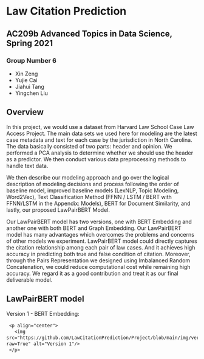 # Law Citation Prediction

## AC209b Advanced Topics in Data Science, Spring 2021

### Group Number 6

* Xin Zeng
* Yujie Cai
* Jiahui Tang
* Yingchen Liu

## Overview

In this project, we would use a dataset from Harvard Law School Case Law Access Project. The main data sets we used here for modeling are the latest case metadata and text for each case by the jurisdiction in North Carolina. The data basically consisted of two parts: header and opinion. We performed a PCA analysis to determine whether we should use the header as a predictor. We then conduct various data preprocessing methods to handle text data.

We then describe our modeling approach and go over the logical description of modeling decisions and process following the order of baseline model, improved baseline models (LexNLP, Topic Modeling, Word2Vec), Text Classification Method (FFNN / LSTM / BERT with FFNN/LSTM in the Appendix: Models), BERT for Document Similarity, and lastly, our proposed LawPairBERT Model.

Our LawPairBERT model has two versions, one with BERT Embedding and another one with both BERT and Graph Embedding. Our LawPairBERT model has many advantages which overcomes the problems and concerns of other models we experiment. LawPairBERT model could directly captures the citation relationship among each pair of law cases. And it achieves high accuracy in predicting both true and false condition of citation. Moreover, through the Pairs Representation we designed using Imbalanced Random Concatenation, we could reduce computational cost while remaining high accuracy. We regard it as a good contribution and treat it as our final deliverable model.

## LawPairBERT model

Version 1 - BERT Embedding:

     <p align="center">
       <img src="https://github.com/LawCitationPrediction/Project/blob/main/img/version1.png?raw=True" alt="Version 1"/>
     </p>
